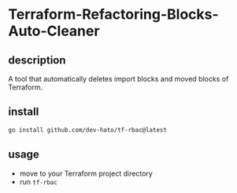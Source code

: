 # Terraform-Refactoring-Blocks-Auto-Cleaner

## description

A tool that automatically deletes import blocks and moved blocks of Terraform.

## install

```bash
go install github.com/dev-hato/tf-rbac@latest
```

## usage

- move to your Terraform project directory
- run `tf-rbac`
